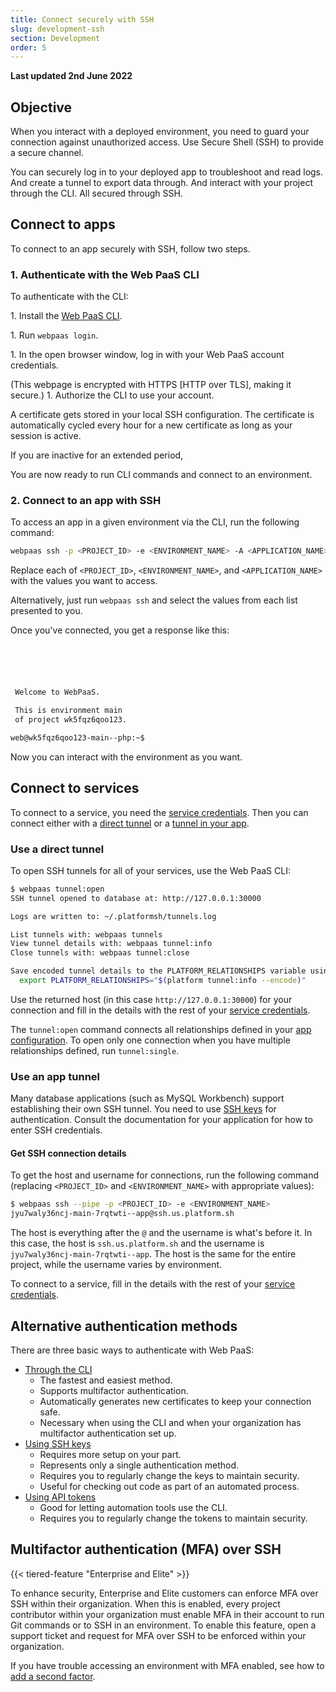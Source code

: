 ```yaml
---
title: Connect securely with SSH
slug: development-ssh
section: Development
order: 5
---
```


**Last updated 2nd June 2022**



## Objective  

When you interact with a deployed environment, you need to guard your connection against unauthorized access.
Use Secure Shell (SSH) to provide a secure channel.

You can securely log in to your deployed app to troubleshoot and read logs.
And create a tunnel to export data through.
And interact with your project through the CLI.
All secured through SSH.

## Connect to apps

To connect to an app securely with SSH, follow two steps.

### 1. Authenticate with the Web PaaS CLI

To authenticate with the CLI:

1\. Install the [Web PaaS CLI](../development-cli).

1\. Run `webpaas login`.

1\. In the open browser window, log in with your Web PaaS account credentials.

   (This webpage is encrypted with HTTPS [HTTP over TLS], making it secure.)
1\. Authorize the CLI to use your account.


A certificate gets stored in your local SSH configuration.
The certificate is automatically cycled every hour for a new certificate as long as your session is active.

If you are inactive for an extended period,


You are now ready to run CLI commands and connect to an environment.

### 2. Connect to an app with SSH

To access an app in a given environment via the CLI, run the following command:

```bash
webpaas ssh -p <PROJECT_ID> -e <ENVIRONMENT_NAME> -A <APPLICATION_NAME>
```

Replace each of `<PROJECT_ID>`, `<ENVIRONMENT_NAME>`, and `<APPLICATION_NAME>` with the values you want to access.

Alternatively, just run `webpaas ssh` and select the values from each list presented to you.

Once you've connected, you get a response like this:

```bash





 Welcome to WebPaaS.

 This is environment main
 of project wk5fqz6qoo123.

web@wk5fqz6qoo123-main--php:~$
```

Now you can interact with the environment as you want.

## Connect to services

To connect to a service, you need the [service credentials](../../add-services/_index.md#1-obtain-service-credentials).
Then you can connect either with a [direct tunnel](#use-a-direct-tunnel) or a [tunnel in your app](#use-an-app-tunnel).

### Use a direct tunnel

To open SSH tunnels for all of your services, use the Web PaaS CLI:

```bash
$ webpaas tunnel:open
SSH tunnel opened to database at: http://127.0.0.1:30000

Logs are written to: ~/.platformsh/tunnels.log

List tunnels with: webpaas tunnels
View tunnel details with: webpaas tunnel:info
Close tunnels with: webpaas tunnel:close

Save encoded tunnel details to the PLATFORM_RELATIONSHIPS variable using:
  export PLATFORM_RELATIONSHIPS="$(platform tunnel:info --encode)"
```

Use the returned host (in this case `http://127.0.0.1:30000`) for your connection
and fill in the details with the rest of your [service credentials](../../add-services/_index.md#1-obtain-service-credentials).

The `tunnel:open` command connects all relationships defined in your [app configuration](../../create-apps/_index.md).
To open only one connection when you have multiple relationships defined, run `tunnel:single`.

### Use an app tunnel

Many database applications (such as MySQL Workbench) support establishing their own SSH tunnel.
You need to use [SSH keys](./ssh-keys.md) for authentication.
Consult the documentation for your application for how to enter SSH credentials.

#### Get SSH connection details

To get the host and username for connections, run the following command
(replacing `<PROJECT_ID>` and `<ENVIRONMENT_NAME>` with appropriate values):

```bash
$ webpaas ssh --pipe -p <PROJECT_ID> -e <ENVIRONMENT_NAME>
jyu7waly36ncj-main-7rqtwti--app@ssh.us.platform.sh
```

The host is everything after the `@` and the username is what's before it.
In this case, the host is `ssh.us.platform.sh` and the username is `jyu7waly36ncj-main-7rqtwti--app`.
The host is the same for the entire project, while the username varies by environment.

To connect to a service, fill in the details with the rest of your [service credentials](../../add-services/_index.md#1-obtain-service-credentials).

## Alternative authentication methods

There are three basic ways to authenticate with Web PaaS:

* [Through the CLI](#1-authenticate-with-the-platformsh-cli)
  * The fastest and easiest method.
  * Supports multifactor authentication.
  * Automatically generates new certificates to keep your connection safe.
  * Necessary when using the CLI and when your organization has multifactor authentication set up.
* [Using SSH keys](./ssh-keys.md)
  * Requires more setup on your part.
  * Represents only a single authentication method.
  * Requires you to regularly change the keys to maintain security.
  * Useful for checking out code as part of an automated process.
* [Using API tokens](../cli/api-tokens.md)
  * Good for letting automation tools use the CLI.
  * Requires you to regularly change the tokens to maintain security.

## Multifactor authentication (MFA) over SSH

{{< tiered-feature "Enterprise and Elite" >}}

To enhance security, Enterprise and Elite customers can enforce MFA over SSH within their organization.
When this is enabled, every project contributor within your organization must enable MFA in their account
to run Git commands or to SSH in an environment.
To enable this feature, open a support ticket and request for MFA over SSH to be enforced within your organization.

If you have trouble accessing an environment with MFA enabled, see how to [add a second factor](./troubleshoot-ssh.md#add-a-second-authentication-factor).
